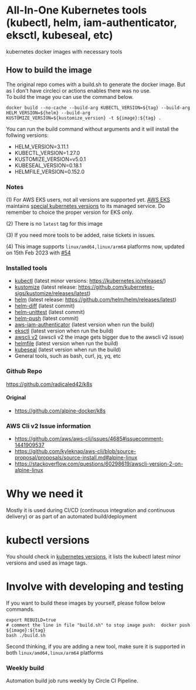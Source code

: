 # All-In-One Kubernetes tools (kubectl, helm, iam-authenticator, eksctl, kubeseal, etc)

kubernetes docker images with necessary tools

## How to build the image

The original repo comes with a build.sh to generate the docker image. But as I don't have circleci or actions enables there was no use.  
To build the image you can use the command below.

```
docker build --no-cache --build-arg KUBECTL_VERSION=${tag} --build-arg HELM_VERSION=${helm} --build-arg KUSTOMIZE_VERSION=${kustomize_version} -t ${image}:${tag} .
```

You can run the build command without arguments and it will install the follwing versions:

- HELM_VERSION=3.11.1
- KUBECTL_VERSION=1.27.0
- KUSTOMIZE_VERSION=v5.0.1
- KUBESEAL_VERSION=0.18.1
- HELMFILE_VERSION=0.152.0

### Notes

(1) For AWS EKS users, not all versions are supported yet. [AWS EKS](https://aws.amazon.com/eks) maintains [special kubernetes versions](https://docs.aws.amazon.com/eks/latest/userguide/kubernetes-versions.html) to its managed service. Do remember to choice the proper version for EKS only.

(2) There is no `latest` tag for this image

(3) If you need more tools to be added, raise tickets in issues.

(4) This image supports `linux/amd64,linux/arm64` platforms now, updated on 15th Feb 2023 with [#54](https://github.com/alpine-docker/k8s/pull/54)

### Installed tools

- [kubectl](https://kubernetes.io/docs/tasks/tools/install-kubectl/) (latest minor versions: https://kubernetes.io/releases/)
- [kustomize](https://github.com/kubernetes-sigs/kustomize) (latest release: https://github.com/kubernetes-sigs/kustomize/releases/latest)
- [helm](https://github.com/helm/helm) (latest release: https://github.com/helm/helm/releases/latest)
- [helm-diff](https://github.com/databus23/helm-diff) (latest commit)
- [helm-unittest](https://github.com/helm-unittest/helm-unittest) (latest commit)
- [helm-push](https://github.com/chartmuseum/helm-push) (latest commit)
- [aws-iam-authenticator](https://github.com/kubernetes-sigs/aws-iam-authenticator) (latest version when run the build)
- [eksctl](https://github.com/weaveworks/eksctl) (latest version when run the build)
- [awscli v2](https://github.com/aws/aws-cli) (awscli v2 the image gets bigger due to the awscli v2 issue)
- [helmfile](https://github.com/roboll/helmfile) (latest version when run the build)
- [kubeseal](https://github.com/bitnami-labs/sealed-secrets) (latest version when run the build)
- General tools, such as bash, curl, jq, yq, etc

### Github Repo

https://github.com/radicaled42/k8s

#### Original

- https://github.com/alpine-docker/k8s

### AWS Cli v2 Issue information

- https://github.com/aws/aws-cli/issues/4685#issuecomment-1441909537
- https://github.com/kyleknap/aws-cli/blob/source-proposal/proposals/source-install.md#alpine-linux
- https://stackoverflow.com/questions/60298619/awscli-version-2-on-alpine-linux

# Why we need it

Mostly it is used during CI/CD (continuous integration and continuous delivery) or as part of an automated build/deployment

# kubectl versions

You should check in [kubernetes versions](https://kubernetes.io/releases/), it lists the kubectl latest minor versions and used as image tags.

# Involve with developing and testing

If you want to build these images by yourself, please follow below commands.

```
export REBUILD=true
# comment the line in file "build.sh" to stop image push:  docker push ${image}:${tag}
bash ./build.sh
```

Second thinking, if you are adding a new tool, make sure it is supported in both `linux/amd64,linux/arm64` platforms

### Weekly build

Automation build job runs weekly by Circle CI Pipeline.
